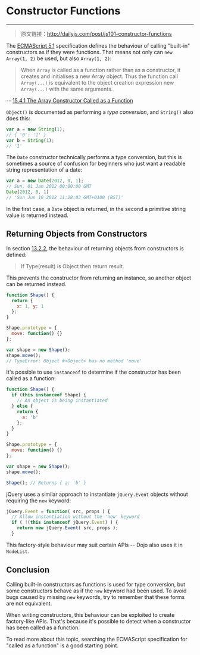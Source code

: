 # Constructor Functions

------

> 原文链接：http://dailyjs.com/post/js101-constructor-functions

The [ECMAScript 5.1](http://www.ecma-international.org/publications/standards/Ecma-262.htm) specification defines the behaviour of calling "built-in" constructors as if they were functions. That means not only can `new Array(1, 2)` be used, but also `Array(1, 2)`:

> When `Array` is called as a function rather than as a constructor, it creates and initialises a new Array object. Thus the function call `Array(...)` is equivalent to the object creation expression new `Array(...)` with the same arguments.

-- [15.4.1 The Array Constructor Called as a Function](http://es5.github.io/#x15.4.1)

`Object()` is documented as performing a *type conversion*, and `String()` also does this:

```javascript
var a = new String(1);
// { '0': '1' }
var b = String(1);
// '1'
```

The `Date` constructor technically performs a type conversion, but this is sometimes a source of confusion for beginners who just want a readable string representation of a date:

```javascript
var a = new Date(2012, 0, 1);
// Sun, 01 Jan 2012 00:00:00 GMT
Date(2012, 0, 1)
// 'Sun Jun 10 2012 11:28:03 GMT+0100 (BST)'
```

In the first case, a `Date` object is returned, in the second a primitive string value is returned instead.

## Returning Objects from Constructors

In section [13.2.2](http://es5.github.io/#x13.2.2), the behaviour of returning objects from constructors is defined:

> If Type(result) is Object then return result.

This prevents the constructor from returning an instance, so another object can be returned instead.

```javascript
function Shape() {
  return {
    x: 1, y: 1
  };
}

Shape.prototype = {
  move: function() {}
};

var shape = new Shape();
shape.move();
// TypeError: Object #<Object> has no method 'move'
```

It's possible to use `instanceof` to determine if the constructor has been called as a function:

```javascript
function Shape() {
  if (this instanceof Shape) {
    // An object is being instantiated
  } else {
    return {
      a: 'b'
    };
  }
}

Shape.prototype = {
  move: function() {}
};

var shape = new Shape();
shape.move();

Shape(); // Returns { a: 'b' }
```

jQuery uses a similar approach to instantiate `jQuery.Event` objects without requiring the `new` keyword:

```javascript
jQuery.Event = function( src, props ) {
  // Allow instantiation without the 'new' keyword
  if ( !(this instanceof jQuery.Event) ) {
    return new jQuery.Event( src, props );
  }
```

This factory-style behaviour may suit certain APIs -- Dojo also uses it in `NodeList`.

## Conclusion

Calling built-in constructors as functions is used for type conversion, but some constructors behave as if the `new` keyword had been used. To avoid bugs caused by missing `new` keywords, try to remember that these forms are not equivalent.

When writing constructors, this behaviour can be exploited to create factory-like APIs. That's because it's possible to detect when a constructor has been called as a function.

To read more about this topic, searching the ECMAScript specification for "called as a function" is a good starting point.
